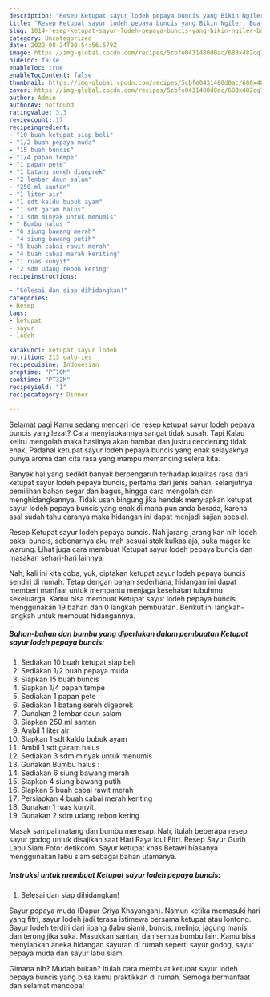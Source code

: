 ```yaml
---
description: "Resep Ketupat sayur lodeh pepaya buncis yang Bikin Ngiler, Buat Buka Puasa}"
title: "Resep Ketupat sayur lodeh pepaya buncis yang Bikin Ngiler, Buat Buka Puasa}"
slug: 1014-resep-ketupat-sayur-lodeh-pepaya-buncis-yang-bikin-ngiler-buat-buka-puasa
category: Uncategorized
date: 2022-08-24T00:54:56.578Z
image: https://img-global.cpcdn.com/recipes/5cbfe0431480d0ac/680x482cq70/ketupat-sayur-lodeh-pepaya-buncis-foto-resep-utama.jpg
hideToc: false
enableToc: true
enableTocContent: false
thumbnail: https://img-global.cpcdn.com/recipes/5cbfe0431480d0ac/680x482cq70/ketupat-sayur-lodeh-pepaya-buncis-foto-resep-utama.jpg
cover: https://img-global.cpcdn.com/recipes/5cbfe0431480d0ac/680x482cq70/ketupat-sayur-lodeh-pepaya-buncis-foto-resep-utama.jpg
author: Admin
authorAv: notfound
ratingvalue: 3.3
reviewcount: 17
recipeingredient:
- "10 buah ketupat siap beli"
- "1/2 buah pepaya muda"
- "15 buah buncis"
- "1/4 papan tempe"
- "1 papan pete"
- "1 batang sereh digeprek"
- "2 lembar daun salam"
- "250 ml santan"
- "1 liter air"
- "1 sdt kaldu bubuk ayam"
- "1 sdt garam halus"
- "3 sdm minyak untuk menumis"
- " Bumbu halus "
- "6 siung bawang merah"
- "4 siung bawang putih"
- "5 buah cabai rawit merah"
- "4 buah cabai merah keriting"
- "1 ruas kunyit"
- "2 sdm udang rebon kering"
recipeinstructions:

- "Selesai dan siap dihidangkan!"
categories:
- Resep
tags:
- ketupat
- sayur
- lodeh

katakunci: ketupat sayur lodeh 
nutrition: 213 calories
recipecuisine: Indonesian
preptime: "PT10M"
cooktime: "PT32M"
recipeyield: "1"
recipecategory: Dinner

---
```



Selamat pagi Kamu sedang mencari ide resep ketupat sayur lodeh pepaya buncis yang lezat? Cara menyiapkannya sangat tidak susah. Tapi Kalau keliru mengolah maka hasilnya akan hambar dan justru cenderung tidak enak. Padahal ketupat sayur lodeh pepaya buncis yang enak selayaknya punya aroma dan cita rasa yang mampu memancing selera kita.


Banyak hal yang sedikit banyak berpengaruh terhadap kualitas rasa dari ketupat sayur lodeh pepaya buncis, pertama dari jenis bahan, selanjutnya pemilihan bahan segar dan bagus, hingga cara mengolah dan menghidangkannya. Tidak usah bingung jika hendak menyiapkan ketupat sayur lodeh pepaya buncis yang enak di mana pun anda berada, karena asal sudah tahu caranya maka hidangan ini dapat menjadi sajian spesial.

Resep Ketupat sayur lodeh pepaya buncis. Nah jarang jarang kan nih lodeh pakai buncis, sebenarnya aku mah sesuai stok kulkas aja, suka mager ke warung. Lihat juga cara membuat Ketupat sayur lodeh pepaya buncis dan masakan sehari-hari lainnya.


Nah, kali ini kita coba, yuk, ciptakan ketupat sayur lodeh pepaya buncis sendiri di rumah. Tetap dengan bahan sederhana, hidangan ini dapat memberi manfaat untuk membantu menjaga kesehatan tubuhmu sekeluarga. Kamu bisa membuat Ketupat sayur lodeh pepaya buncis menggunakan 19 bahan dan 0 langkah pembuatan. Berikut ini langkah-langkah untuk membuat hidangannya.

<!--inarticleads1-->

##### Bahan-bahan dan bumbu yang diperlukan dalam pembuatan Ketupat sayur lodeh pepaya buncis:

1. Sediakan 10 buah ketupat siap beli
1. Sediakan 1/2 buah pepaya muda
1. Siapkan 15 buah buncis
1. Siapkan 1/4 papan tempe
1. Sediakan 1 papan pete
1. Sediakan 1 batang sereh digeprek
1. Gunakan 2 lembar daun salam
1. Siapkan 250 ml santan
1. Ambil 1 liter air
1. Siapkan 1 sdt kaldu bubuk ayam
1. Ambil 1 sdt garam halus
1. Sediakan 3 sdm minyak untuk menumis
1. Gunakan  Bumbu halus :
1. Sediakan 6 siung bawang merah
1. Siapkan 4 siung bawang putih
1. Siapkan 5 buah cabai rawit merah
1. Persiapkan 4 buah cabai merah keriting
1. Gunakan 1 ruas kunyit
1. Gunakan 2 sdm udang rebon kering


Masak sampai matang dan bumbu meresap. Nah, itulah beberapa resep sayur godog untuk disajikan saat Hari Raya Idul Fitri. Resep Sayur Gurih Labu Siam Foto: detikcom. Sayur ketupat khas Betawi biasanya menggunakan labu siam sebagai bahan utamanya. 

<!--inarticleads2-->

##### Instruksi untuk membuat Ketupat sayur lodeh pepaya buncis:


1. Selesai dan siap dihidangkan!

Sayur pepaya muda (Dapur Griya Khayangan). Namun ketika memasuki hari yang fitri, sayur lodeh jadi terasa istimewa bersama ketupat atau lontong. Sayur lodeh terdiri dari jipang (labu siam), buncis, melinjo, jagung manis, dan terong jika suka. Masukkan santan, dan semua bumbu lain. Kamu bisa menyiapkan aneka hidangan sayuran di rumah seperti sayur godog, sayur pepaya muda dan sayur labu siam. 

Gimana nih? Mudah bukan? Itulah cara membuat ketupat sayur lodeh pepaya buncis yang bisa kamu praktikkan di rumah. Semoga bermanfaat dan selamat mencoba!
